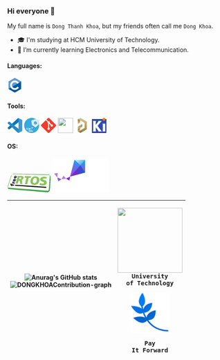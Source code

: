 ### Hi everyone 👋

My full name is `Dong Thanh Khoa`, but my friends often call me `Dong Khoa`.

- 🎓 I'm studying at HCM University of Technology.
- 🌱 I’m currently learning Electronics and Telecommunication.

<h4 align="left">Languages:</h4>
<p><a target="_blank" rel="noreferrer"> 
<img src="./Icons/c-original.svg"                           width="35" height="35"/></a></p>

<h4 align="left">Tools:</h4>
<p><a target="_blank" rel="noreferrer">
<img src="./Icons/code.png"                                 width="35" height="35"/>
<img src="./Icons/stm32cube.png"                            width="35" height="35"/>
<img src="./Icons/git-scm-icon.svg"                         width="35" height="35"/> 
<img src="./Icons/Github.ico"                               width="35" height="35"/>
<img src="./Icons/altium_designer.png"                      width="35" height="35"/>
<img src="./Icons/kicad.png"                                width="35" height="35"/></a></p>

<h4 align="left">OS:</h4>

<p><a target="_blank" rel="noreferrer">
<img src="./Icons/free_rtos.png"                            width="100" height="45"/>
<img src="./Icons/zephyr_logo_r_color_negative_big.svg"     width="130" height="80"/><a></p>

|![Anurag's GitHub stats](https://github-readme-stats.vercel.app/api?username=DONGKHOA&show_icons=true&theme=transparent&custom_title=MyStats&rank_icon=github&hide_border=true&icon_color=FFFFFF&title_color=FFFFFF&ring_color=FFFFFF&text_color=1488D8&card_width=500)<br><img src="https://github-readme-activity-graph.vercel.app/graph?username=DONGKHOA&bg_color=0e1118&hide_border=true&custom_title=DONGKHOA's%20Contribution%20Graph&area=true&area_color=1488D8&title_color=1488D8&line=1488D8&point=1488D8&theme=high-contrast" width="650" alt="DONGKHOAContribution-graph" title="DONGKHOA's Contribution Graph">|<pre><img align="center" width="150" height="150" src="Icons/bku.ico"/><br>University of Technology</pre> <pre><img align="center" width="90" height="93" src="Icons/PIF_Leaf.png"/><br><br>Pay It Forward</pre>|
|---|---|
